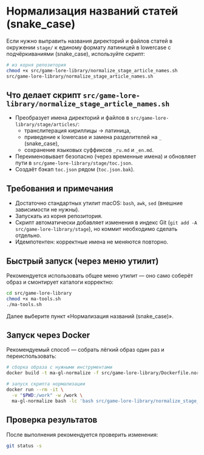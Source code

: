 # Нормализация названий статей (snake_case)

Если нужно выправить названия директорий и файлов статей в окружении `stage/` к единому формату латиницей в lowercase с подчёркиваниями (snake_case), используйте скрипт:

```bash
# из корня репозитория
chmod +x src/game-lore-library/normalize_stage_article_names.sh
src/game-lore-library/normalize_stage_article_names.sh
```

## Что делает скрипт `src/game-lore-library/normalize_stage_article_names.sh`

- Преобразует имена директорий и файлов в `src/game-lore-library/stage/articles/`:
  - транслитерация кириллицы → латиница,
  - приведение к lowercase и замена разделителей на `_` (snake_case),
  - сохранение языковых суффиксов `_ru.md` и `_en.md`.
- Переименовывает безопасно (через временные имена) и обновляет пути в `src/game-lore-library/stage/toc.json`.
- Создаёт бэкап `toc.json` рядом (`toc.json.bak`).

## Требования и примечания

- Достаточно стандартных утилит macOS: `bash`, `awk`, `sed` (внешние зависимости не нужны).
- Запускать из корня репозитория.
- Скрипт автоматически добавляет изменения в индекс Git (`git add -A src/game-lore-library/stage`), но коммит необходимо сделать отдельно.
- Идемпотентен: корректные имена не меняются повторно.

## Быстрый запуск (через меню утилит)

Рекомендуется использовать общее меню утилит — оно само соберёт образ и смонтирует каталоги корректно:

```bash
cd src/game-lore-library
chmod +x ma-tools.sh
./ma-tools.sh
```

Далее выберите пункт «Нормализация названий (snake_case)».

## Запуск через Docker

Рекомендуемый способ — собрать лёгкий образ один раз и переиспользовать:

```bash
# сборка образа с нужными инструментами
docker build -t ma-gl-normalize -f src/game-lore-library/Dockerfile.normalize .
```

```bash
# запуск скрипта нормализации
docker run --rm -it \
  -v "$PWD:/work" -w /work \
  ma-gl-normalize bash -lc 'bash src/game-lore-library/normalize_stage_article_names.sh && git status -s'
```

## Проверка результатов

После выполнения рекомендуется проверить изменения:

```bash
git status -s
```
